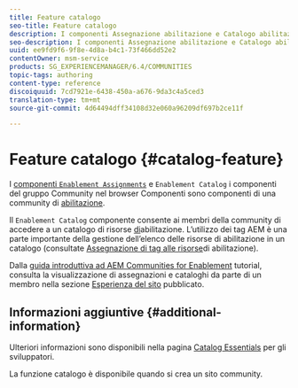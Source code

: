 ```yaml
---
title: Feature catalogo
seo-title: Feature catalogo
description: I componenti Assegnazione abilitazione e Catalogo abilitazione sono componenti di una community di abilitazione
seo-description: I componenti Assegnazione abilitazione e Catalogo abilitazione sono componenti di una community di abilitazione
uuid: ee9fd9f6-9f8e-4d8a-b4c1-73f466dd52e2
contentOwner: msm-service
products: SG_EXPERIENCEMANAGER/6.4/COMMUNITIES
topic-tags: authoring
content-type: reference
discoiquuid: 7cd7921e-6438-450a-a676-9da3c4a5ced3
translation-type: tm+mt
source-git-commit: 4d64494dff34108d32e060a96209df697b2ce11f

---
```



# Feature catalogo {#catalog-feature}

I [ componenti `Enablement Assignments`](assignments.md) e `Enablement Catalog` i componenti del gruppo Community nel browser Componenti sono componenti di una community di [abilitazione](overview.md#enablement-community).

Il `Enablement Catalog` componente consente ai membri della community di accedere a un catalogo di risorse [di](resources.md)abilitazione. L’utilizzo dei tag AEM è una parte importante della gestione dell’elenco delle risorse di abilitazione in un catalogo (consultate [Assegnazione di tag alle risorse](tag-resources.md)di abilitazione).

Dalla [guida introduttiva ad AEM Communities for Enablement](getting-started-enablement.md) tutorial, consulta la visualizzazione di assegnazioni e cataloghi da parte di un membro nella sezione [Esperienza del sito](enablement-published-site.md) pubblicato.

## Informazioni aggiuntive {#additional-information}

Ulteriori informazioni sono disponibili nella pagina [Catalog Essentials](catalog-developer-essentials.md) per gli sviluppatori.

La funzione [](functions.md#catalog-function) catalogo è disponibile quando si crea un sito [](sites-console.md)community.
